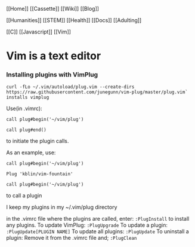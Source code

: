 [[Home]]
[[Cassette]]
[[Wiki]]
[[Blog]]

[[Humanities]]
[[STEM]]
[[Health]]
[[Docs]]
[[Adulting]]

[[C]]
[[Javascript]]
[[Vim]]

# Vim is a text editor

### Installing plugins with VimPlug
```
curl -fLo ~/.vim/autoload/plug.vim --create-dirs https://raw.githubusercontent.com/junegunn/vim-plug/master/plug.vim`
installs vimplug
```

Use(in .vimrc):
```
call plug#begin('~/vim/plug')

call plug#end()
```
to initiate the plugin calls.

As an example, use:
```
call plug#begin('~/vim/plug')

Plug 'kblin/vim-fountain'

call plug#begin('~/vim/plug')
```
to call a plugin

I keep my plugins in my ~/.vim/plug directory

in the .vimrc file where the plugins are called, enter:
`:PlugInstall` to install any plugins.
To update VimPlug:
`:PlugUpgrade`
To update a plugin:
`:PlugUpdate[PLUGIN NAME]`
To update all plugins:
`:PlugUpdate`
To uninstall a plugin:
Remove it from the .vimrc file and;
`:PlugClean`


